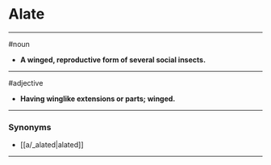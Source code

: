 # Alate
---
#noun
- **A winged, reproductive form of several social insects.**
---
#adjective
- **Having winglike extensions or parts; winged.**
---
### Synonyms
- [[a/_alated|alated]]
---
